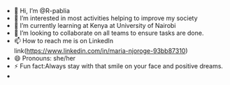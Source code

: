 - 👋 Hi, I’m @R-pablia
- 👀 I’m interested in most activities helping to improve my society
- 🌱 I’m currently learning at Kenya at University of Nairobi
- 💞️ I’m looking to collaborate on all teams to ensure tasks are done.
- 📫 How to reach me is on LinkedIn link(https://www.linkedin.com/in/maria-njoroge-93bb87310)
- 😄 Pronouns: she/her
- ⚡ Fun fact:Always stay with that smile on your face and positive dreams.
- 

<!---
R-pablia/R-pablia is a ✨ special ✨ repository because its `README.md` (this file) appears on your GitHub profile.
You can click the Preview link to take a look at your changes.
--->
